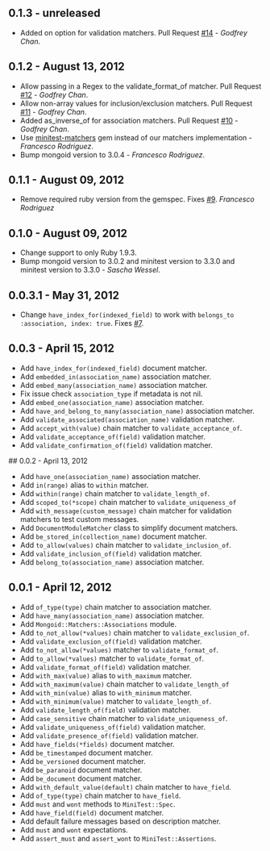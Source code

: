 ## 0.1.3 - unreleased

+ Added on option for validation matchers.
  Pull Request [#14](https://github.com/frodsan/mongoid-minitest/pull/14) - *Godfrey Chan*.

## 0.1.2 - August 13, 2012

+ Allow passing in a Regex to the validate_format_of matcher.
  Pull Request [#12](https://github.com/frodsan/mongoid-minitest/pull/12) - *Godfrey Chan*.
+ Allow non-array values for inclusion/exclusion matchers.
  Pull Request [#11](https://github.com/frodsan/mongoid-minitest/pull/11) - *Godfrey Chan*.
+ Added as_inverse_of for association matchers.
  Pull Request [#10](https://frodsan/mongoid-minitest/pull/10) - *Godfrey Chan*.
+ Use [minitest-matchers](https://github.com/zenspider/minitest-matchers) gem
  instead of our matchers implementation - *Francesco Rodriguez*.
+ Bump mongoid version to 3.0.4 - *Francesco Rodriguez*.

## 0.1.1 - August 09, 2012

+ Remove required ruby version from the gemspec. Fixes [#9](https://github.com/frodsan/mongoid-minitest/pull/9). *Francesco Rodriguez*

## 0.1.0 - August 09, 2012

+ Change support to only Ruby 1.9.3.
+ Bump mongoid version to 3.0.2 and minitest version to 3.3.0 and minitest version
  to 3.3.0 - *Sascha Wessel*.

## 0.0.3.1 - May 31, 2012

+ Change `have_index_for(indexed_field)` to work with `belongs_to :association, index: true`.
  Fixes [#7](https://github.com/frodsan/mongoid-minitest/issues/7).

## 0.0.3 - April 15, 2012

+ Add `have_index_for(indexed_field)` document matcher.
+ Add `embedded_in(association_name)` association matcher.
+ Add `embed_many(association_name)` association matcher.
+ Fix issue check `association_type` if metadata is not nil.
+ Add `embed_one(association_name)` association matcher.
+ Add `have_and_belong_to_many(association_name)` association matcher.
+ Add `validate_associated(association_name)` validation matcher.
+ Add `accept_with(value)` chain matcher to `validate_acceptance_of`.
+ Add `validate_acceptance_of(field)` validation matcher.
+ Add `validate_confirmation_of(field)` validation matcher.

## 0.0.2 - April 13, 2012

+ Add `have_one(association_name)` association matcher.
+ Add `in(range)` alias to `within` matcher.
+ Add `within(range)` chain matcher to `validate_length_of`.
+ Add `scoped_to(*scope)` chain matcher to `validate_uniqueness_of`
+ Add `with_message(custom_message)` chain matcher for validation matchers to test
  custom messages.
+ Add `DocumentModuleMatcher` class to simplify document matchers.
+ Add `be_stored_in(collection_name)` document matcher.
+ Add `to_allow(values)` chain matcher to `validate_inclusion_of`.
+ Add `validate_inclusion_of(field)` validation matcher.
+ Add `belong_to(association_name)` association matcher.

## 0.0.1 - April 12, 2012

+ Add `of_type(type)` chain matcher to association matcher.
+ Add `have_many(association_name)` association matcher.
+ Add `Mongoid::Matchers::Associations` module.
+ Add `to_not_allow(*values)` chain matcher to `validate_exclusion_of`.
+ Add `validate_exclusion_of(field)` validation matcher.
+ Add `to_not_allow(*values)` matcher to `validate_format_of`.
+ Add `to_allow(*values)` matcher to `validate_format_of`.
+ Add `validate_format_of(field)` validation matcher.
+ Add `with_max(value)` alias to `with_maximum` matcher.
+ Add `with_maximum(value)` chain matcher to `validate_length_of`
+ Add `with_min(value)` alias to `with_minimum` matcher.
+ Add `with_minimum(value)` matcher to `validate_length_of`.
+ Add `validate_length_of(field)` validation matcher.
+ Add `case_sensitive` chain matcher to `validate_uniqueness_of`.
+ Add `validate_uniqueness_of(field)` validation matcher.
+ Add `validate_presence_of(field)` validation matcher.
+ Add `have_fields(*fields)` document matcher.
+ Add `be_timestamped` document matcher.
+ Add `be_versioned` document matcher.
+ Add `be_paranoid` document matcher.
+ Add `be_document` document matcher.
+ Add `with_default_value(default)` chain matcher to `have_field`.
+ Add `of_type(type)` chain matcher to `have_field`.
+ Add `must` and `wont` methods to `MiniTest::Spec`.
+ Add `have_field(field)` document matcher.
+ Add default failure messages based on description matcher.
+ Add `must` and `wont` expectations.
+ Add `assert_must` and `assert_wont` to `MiniTest::Assertions`.
